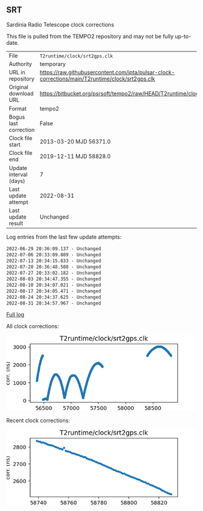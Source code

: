 
## SRT

Sardinia Radio Telescope clock corrections

This file is pulled from the TEMPO2 repository and may not be fully up-to-date.

|     |     |
|:--- |:--- |
| File | `T2runtime/clock/srt2gps.clk` |
| Authority | temporary |
| URL in repository | <https://raw.githubusercontent.com/ipta/pulsar-clock-corrections/main/T2runtime/clock/srt2gps.clk> |
| Original download URL | <https://bitbucket.org/psrsoft/tempo2/raw/HEAD/T2runtime/clock/srt2gps.clk> |
| Format | tempo2 |
| Bogus last correction | False |
| Clock file start | 2013-03-20 MJD 56371.0 |
| Clock file end | 2019-12-11 MJD 58828.0 |
| Update interval (days) | 7 |
| Last update attempt | 2022-08-31 |
| Last update result | Unchanged |

Log entries from the last few update attempts:
```
2022-06-29 20:36:09.137 - Unchanged
2022-07-06 20:33:09.809 - Unchanged
2022-07-13 20:34:15.833 - Unchanged
2022-07-20 20:36:48.508 - Unchanged
2022-07-27 20:33:02.182 - Unchanged
2022-08-03 20:34:47.355 - Unchanged
2022-08-10 20:34:07.021 - Unchanged
2022-08-17 20:34:05.471 - Unchanged
2022-08-24 20:34:37.625 - Unchanged
2022-08-31 20:34:57.967 - Unchanged
```
[Full log](https://raw.githubusercontent.com/ipta/pulsar-clock-corrections/main/log/T2runtime/clock/srt2gps.clk.log)


All clock corrections:

![plot of all clock corrections](srt2gps.clk.png "All corrections")

Recent clock corrections:

![plot of recent clock corrections](srt2gps.clk.short.png "Recent corrections")

